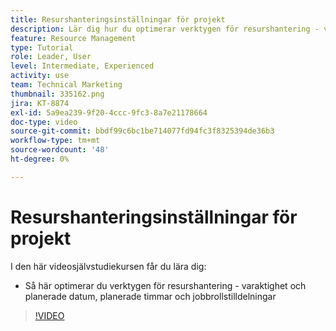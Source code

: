 ```yaml
---
title: Resurshanteringsinställningar för projekt
description: Lär dig hur du optimerar verktygen för resurshantering - varaktighet och planerade datum, planerade timmar och rolltilldelningar för jobb.
feature: Resource Management
type: Tutorial
role: Leader, User
level: Intermediate, Experienced
activity: use
team: Technical Marketing
thumbnail: 335162.png
jira: KT-8874
exl-id: 5a9ea239-9f20-4ccc-9fc3-8a7e21178664
doc-type: video
source-git-commit: bbdf99c6bc1be714077fd94fc3f8325394de36b3
workflow-type: tm+mt
source-wordcount: '48'
ht-degree: 0%

---
```


# Resurshanteringsinställningar för projekt

I den här videosjälvstudiekursen får du lära dig:

* Så här optimerar du verktygen för resurshantering - varaktighet och planerade datum, planerade timmar och jobbrollstilldelningar

>[!VIDEO](https://video.tv.adobe.com/v/335162/?quality=12&learn=on&enablevpops=1)
